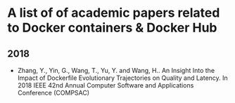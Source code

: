 # A list of of academic papers related to Docker containers & Docker Hub

## 2018
* Zhang, Y., Yin, G., Wang, T., Yu, Y. and Wang, H.. An Insight Into the Impact of Dockerfile Evolutionary Trajectories on Quality and Latency. In 2018 IEEE 42nd Annual Computer Software and Applications Conference (COMPSAC)
